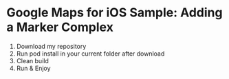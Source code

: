 Google Maps for iOS Sample: Adding a Marker Complex
==========================================================

1. Download my repository
2. Run pod install in your current folder after download
3. Clean build
4. Run & Enjoy
